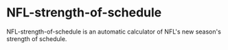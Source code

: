 # NFL-strength-of-schedule
NFL-strength-of-schedule is an automatic calculator of NFL's new season's strength of schedule. 
